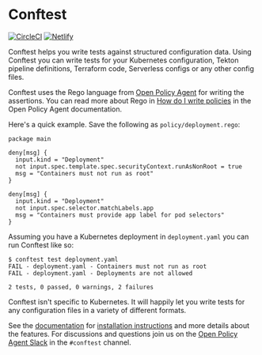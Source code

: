 # Conftest

[![CircleCI](https://circleci.com/gh/open-policy-agent/conftest.svg?style=svg)](https://circleci.com/gh/open-policy-agent/conftest) [![Netlify](https://api.netlify.com/api/v1/badges/6a0aee44-2654-43d5-8558-ea1b8a9e6c43/deploy-status)](https://app.netlify.com/sites/quirky-almeida-4e0967/deploys)

Conftest helps you write tests against structured configuration data. Using Conftest you can
write tests for your Kubernetes configuration, Tekton pipeline definitions, Terraform code,
Serverless configs or any other config files.

Conftest uses the Rego language from [Open Policy Agent](https://www.openpolicyagent.org/) for writing
the assertions. You can read more about Rego in [How do I write policies](https://www.openpolicyagent.org/docs/how-do-i-write-policies.html)
in the Open Policy Agent documentation.

Here's a quick example. Save the following as `policy/deployment.rego`:

```rego
package main

deny[msg] {
  input.kind = "Deployment"
  not input.spec.template.spec.securityContext.runAsNonRoot = true
  msg = "Containers must not run as root"
}

deny[msg] {
  input.kind = "Deployment"
  not input.spec.selector.matchLabels.app
  msg = "Containers must provide app label for pod selectors"
}
```

Assuming you have a Kubernetes deployment in `deployment.yaml` you can run Conftest like so:

```console
$ conftest test deployment.yaml
FAIL - deployment.yaml - Containers must not run as root
FAIL - deployment.yaml - Deployments are not allowed

2 tests, 0 passed, 0 warnings, 2 failures
```

Conftest isn't specific to Kubernetes. It will happily let you write tests for any configuration files in a variety of different formats.

See the [documentation](https://www.conftest.dev/) for [installation instructions](https://www.conftest.dev/install/) and
more details about the features. For discussions and questions join us on the [Open Policy Agent Slack](https://slack.openpolicyagent.org/)
in the `#conftest` channel.



